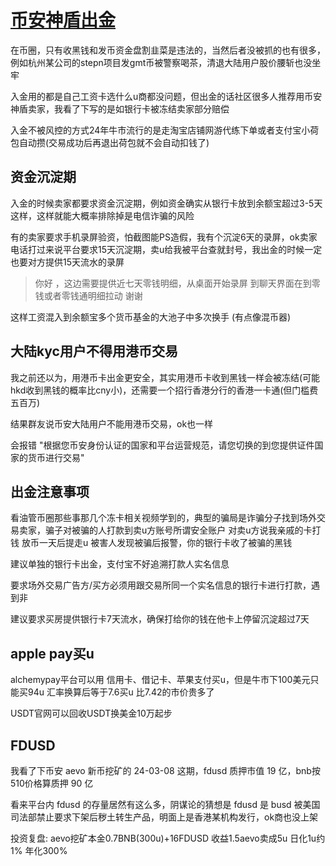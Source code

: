 # [币安神盾出金](/2024/03/binance_shield.md)

在币圈，只有收黑钱和发币资金盘割韭菜是违法的，当然后者没被抓的也有很多，例如杭州某公司的stepn项目发gmt币被警察喝茶，清退大陆用户股价腰斩也没坐牢

入金用的都是自己工资卡选什么u商都没问题，但出金的话社区很多人推荐用币安神盾卖家，我看了下写的是如银行卡被冻结卖家部分赔偿

入金不被风控的方式24年牛市流行的是走淘宝店铺网游代练下单或者支付宝小荷包自动攒(交易成功后再退出荷包就不会自动扣钱了)

## 资金沉淀期

入金的时候卖家都要求资金沉淀期，例如资金确实从银行卡放到余额宝超过3-5天这样，这样就能大概率排除掉是电信诈骗的风险

有的卖家要求手机录屏验资，怕截图能PS造假，我有个沉淀6天的录屏，ok卖家电话打过来说平台要求15天沉淀期，卖u给我被平台查就封号，我出金的时候一定也要对方提供15天流水的录屏

> 你好 ，这边需要提供近七天零钱明细，从桌面开始录屏  到聊天界面在到零钱或者零钱通明细拉动 谢谢

这样工资混入到余额宝多个货币基金的大池子中多次换手 (有点像混币器)

## 大陆kyc用户不得用港币交易

我之前还以为，用港币卡出金更安全，其实用港币卡收到黑钱一样会被冻结(可能hkd收到黑钱的概率比cny小)，还需要一个招行香港分行的香港一卡通(但门槛费五百万)

结果群友说币安大陆用户不能用港币交易，ok也一样

会报错 "根据您币安身份认证的国家和平台运营规范，请您切换的到您提供证件国家的货币进行交易"

## 出金注意事项

看油管币圈那些事那几个冻卡相关视频学到的，典型的骗局是诈骗分子找到场外交易卖家，骗子对被骗的人打款到卖u方账号所谓安全账户 对卖u方说我亲戚的卡打钱 放币一天后提走u 被害人发现被骗后报警，你的银行卡收了被骗的黑钱

建议单独的银行卡出金，支付宝不好追溯打款人实名信息

要求场外交易广告方/买方必须用跟交易所同一个实名信息的银行卡进行打款，遇到非

建议要求买房提供银行卡7天流水，确保打给你的钱在他卡上停留沉淀超过7天

## apple pay买u

alchemypay平台可以用 信用卡、借记卡、苹果支付买u，但是牛市下100美元只能买94u 汇率换算后等于7.6买u 比7.42的市价贵多了

USDT官网可以回收USDT换美金10万起步

## FDUSD

我看了下币安 aevo 新币挖矿的 24-03-08 这期，fdusd 质押市值 19 亿，bnb按510价格算质押 90 亿

看来平台内 fdusd 的存量居然有这么多，阴谋论的猜想是 fdusd 是 busd 被美国司法部禁止要求下架后秽土转生产品，明面上是香港某机构发行，ok商也没上架

投资复盘: aevo挖矿本金0.7BNB(300u)+16FDUSD 收益1.5aevo卖成5u 日化1u约1% 年化300%
